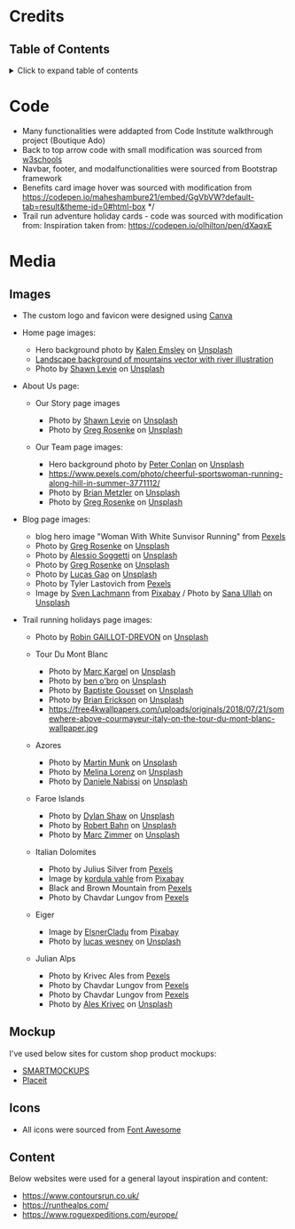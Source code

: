 # Credits
## Table of Contents
<details>
  <summary>Click to expand table of contents</summary>

1. [Code](#code)
2. [Media](#media)
    - [Images](#images)
    - [Mockup](#mockup)
    - [Icons](#icons)
3. [Content](#content)

</details>

# Code

- Many functionalities were addapted from Code Institute walkthrough project (Boutique Ado)
- Back to top arrow code with small modification was sourced from [w3schools](https://www.w3schools.com/howto/howto_js_scroll_to_top.asp)
- Navbar, footer, and modalfunctionalities were sourced from Bootstrap framework
- Benefits card image hover was sourced with modification from https://codepen.io/maheshambure21/embed/GgVbVW?default-tab=result&theme-id=0#html-box */
- Trail run adventure holiday cards - code was sourced with modification from: Inspiration taken from: https://codepen.io/olhilton/pen/dXaqxE

# Media

## Images
- The custom logo and favicon were designed using [Canva](https://www.canva.com/)

- Home page images:
    - Hero background photo by <a href="https://unsplash.com/@kalenemsley?utm_source=unsplash&utm_medium=referral&utm_content=creditCopyText">Kalen Emsley</a> on <a href="https://unsplash.com/s/photos/trail-running?utm_source=unsplash&utm_medium=referral&utm_content=creditCopyText">Unsplash</a>
    - [Landscape background of mountains vector with river illustration](https://www.rawpixel.com/image/2905608/free-illustration-vector-landscape-river-stream)
    - Photo by <a href="https://unsplash.com/@shawnlevie?utm_source=unsplash&utm_medium=referral&utm_content=creditCopyText">Shawn Levie</a> on <a href="https://unsplash.com/s/photos/trail-running?utm_source=unsplash&utm_medium=referral&utm_content=creditCopyText">Unsplash</a>

- About Us page:
    - Our Story page images
        - Photo by <a href="https://unsplash.com/@shawnlevie?utm_source=unsplash&utm_medium=referral&utm_content=creditCopyText">Shawn Levie</a> on <a href="https://unsplash.com/@shawnlevie?utm_source=unsplash&utm_medium=referral&utm_content=creditCopyText">Unsplash</a>
        - Photo by <a href="https://unsplash.com/@greg_rosenke?utm_source=unsplash&utm_medium=referral&utm_content=creditCopyText">Greg Rosenke</a> on <a href="https://unsplash.com/s/photos/trail-running-community?utm_source=unsplash&utm_medium=referral&utm_content=creditCopyText">Unsplash</a>
  
    - Our Team page images:
        - Hero background photo by <a href="https://unsplash.com/@peterconlan?utm_source=unsplash&utm_medium=referral&utm_content=creditCopyText">Peter Conlan</a> on <a href="https://unsplash.com/s/photos/faroe-islands-trail?utm_source=unsplash&utm_medium=referral&utm_content=creditCopyText">Unsplash</a>
        - https://www.pexels.com/photo/cheerful-sportswoman-running-along-hill-in-summer-3771112/
        - Photo by <a href="https://unsplash.com/@bmetzler2017?utm_source=unsplash&utm_medium=referral&utm_content=creditCopyText">Brian Metzler</a> on <a href="https://unsplash.com/s/photos/trail-running?utm_source=unsplash&utm_medium=referral&utm_content=creditCopyText">Unsplash</a>
        - Photo by <a href="https://unsplash.com/@greg_rosenke?utm_source=unsplash&utm_medium=referral&utm_content=creditCopyText">Greg Rosenke</a> on <a href="https://unsplash.com/s/photos/trail-running?utm_source=unsplash&utm_medium=referral&utm_content=creditCopyText">Unsplash</a>
  
- Blog page images:
    - blog hero image "Woman With White Sunvisor Running" from [Pexels](https://www.pexels.com/photo/woman-with-white-sunvisor-running-40751/)
    - Photo by <a href="https://unsplash.com/@greg_rosenke?utm_source=unsplash&utm_medium=referral&utm_content=creditCopyText">Greg Rosenke</a> on <a href="https://unsplash.com/s/photos/trail-running?utm_source=unsplash&utm_medium=referral&utm_content=creditCopyText">Unsplash</a>
    - Photo by <a href="https://unsplash.com/@asoggetti?utm_source=unsplash&utm_medium=referral&utm_content=creditCopyText">Alessio Soggetti</a> on <a href="https://unsplash.com/s/photos/trail-running?utm_source=unsplash&utm_medium=referral&utm_content=creditCopyText">Unsplash</a>
    - Photo by <a href="https://unsplash.com/@greg_rosenke?utm_source=unsplash&utm_medium=referral&utm_content=creditCopyText">Greg Rosenke</a> on <a href="https://unsplash.com/s/photos/trail-running?utm_source=unsplash&utm_medium=referral&utm_content=creditCopyText">Unsplash</a>
    - Photo by <a href="https://unsplash.com/@cestlucas?utm_source=unsplash&utm_medium=referral&utm_content=creditCopyText">Lucas Gao</a> on <a href="https://unsplash.com/s/photos/trail?utm_source=unsplash&utm_medium=referral&utm_content=creditCopyText">Unsplash</a>
  - Photo by Tyler Lastovich from [Pexels](https://www.pexels.com/photo/green-leafed-trees-572688/)
  - Image by <a href="https://pixabay.com/users/seaq68-4191072/?utm_source=link-attribution&amp;utm_medium=referral&amp;utm_campaign=image&amp;utm_content=2942477">Sven Lachmann</a> from <a href="https://pixabay.com/?utm_source=link-attribution&amp;utm_medium=referral&amp;utm_campaign=image&amp;utm_content=2942477">Pixabay</a>
  / Photo by <a href="https://unsplash.com/@sana1_ullah?utm_source=unsplash&utm_medium=referral&utm_content=creditCopyText">Sana Ullah</a> on <a href="https://unsplash.com/s/photos/trail-runner?utm_source=unsplash&utm_medium=referral&utm_content=creditCopyText">Unsplash</a>
  
- Trail running holidays page images:
    - Photo by <a href="https://unsplash.com/@robingaillotdrevon?utm_source=unsplash&utm_medium=referral&utm_content=creditCopyText">Robin GAILLOT-DREVON</a> on <a href="https://unsplash.com/s/photos/chamonix?utm_source=unsplash&utm_medium=referral&utm_content=creditCopyText">Unsplash</a>

    - Tour Du Mont Blanc
        - Photo by <a href="https://unsplash.com/@kidka?utm_source=unsplash&utm_medium=referral&utm_content=creditCopyText">Marc Kargel</a> on <a href="https://unsplash.com/s/photos/mont-blanc?utm_source=unsplash&utm_medium=referral&utm_content=creditCopyText">Unsplash</a>
        - Photo by <a href="https://unsplash.com/@benobro?utm_source=unsplash&utm_medium=referral&utm_content=creditCopyText">ben o'bro</a> on <a href="https://unsplash.com/s/photos/mont-blanc?utm_source=unsplash&utm_medium=referral&utm_content=creditCopyText">Unsplash</a>
        - Photo by <a href="https://unsplash.com/@bapt_g?utm_source=unsplash&utm_medium=referral&utm_content=creditCopyText">Baptiste Gousset</a> on <a href="https://unsplash.com/s/photos/mont-blanc?utm_source=unsplash&utm_medium=referral&utm_content=creditCopyText">Unsplash</a>
        - Photo by <a href="https://unsplash.com/@brianericksonco?utm_source=unsplash&utm_medium=referral&utm_content=creditCopyText">Brian Erickson</a> on <a href="https://unsplash.com/s/photos/trail-running?utm_source=unsplash&utm_medium=referral&utm_content=creditCopyText">Unsplash</a>
        - https://free4kwallpapers.com/uploads/originals/2018/07/21/somewhere-above-courmayeur-italy-on-the-tour-du-mont-blanc-wallpaper.jpg

    - Azores
        - Photo by <a href="https://unsplash.com/@scandinavian_monk?utm_source=unsplash&utm_medium=referral&utm_content=creditCopyText">Martin Munk</a> on <a href="https://unsplash.com/s/photos/azores?utm_source=unsplash&utm_medium=referral&utm_content=creditCopyText">Unsplash</a>
        - Photo by <a href="https://unsplash.com/@lm9808?utm_source=unsplash&utm_medium=referral&utm_content=creditCopyText">Melina Lorenz</a> on <a href="https://unsplash.com/s/photos/azores?utm_source=unsplash&utm_medium=referral&utm_content=creditCopyText">Unsplash</a>
        - Photo by <a href="https://unsplash.com/@nabozzz?utm_source=unsplash&utm_medium=referral&utm_content=creditCopyText">Daniele Nabissi</a> on <a href="https://unsplash.com/s/photos/azores?utm_source=unsplash&utm_medium=referral&utm_content=creditCopyText">Unsplash</a>
  

    - Faroe Islands
        - Photo by <a href="https://unsplash.com/@dylanshaw?utm_source=unsplash&utm_medium=referral&utm_content=creditCopyText">Dylan Shaw</a> on <a href="https://unsplash.com/s/photos/faroe-islands-trail?utm_source=unsplash&utm_medium=referral&utm_content=creditCopyText">Unsplash</a>
        - Photo by <a href="https://unsplash.com/@robertbahn?utm_source=unsplash&utm_medium=referral&utm_content=creditCopyText">Robert Bahn</a> on <a href="https://unsplash.com/s/photos/faroe-islands?utm_source=unsplash&utm_medium=referral&utm_content=creditCopyText">Unsplash</a>
        - Photo by <a href="https://unsplash.com/@knipszimmer?utm_source=unsplash&utm_medium=referral&utm_content=creditCopyText">Marc Zimmer</a> on <a href="https://unsplash.com/s/photos/faroe-islands?utm_source=unsplash&utm_medium=referral&utm_content=creditCopyText">Unsplash</a>

    - Italian Dolomites
        - Photo by Julius Silver from [Pexels](https://www.pexels.com/photo/landscape-photography-of-white-mountain-753325/)
        - Image by <a href="https://pixabay.com/users/kordi_vahle-4934524/?utm_source=link-attribution&amp;utm_medium=referral&amp;utm_campaign=image&amp;utm_content=3746335">kordula vahle</a> from <a href="https://pixabay.com/?utm_source=link-attribution&amp;utm_medium=referral&amp;utm_campaign=image&amp;utm_content=3746335">Pixabay</a>
        - Black and Brown Mountain from [Pexels](https://www.pexels.com/photo/black-and-brown-mountain-461956/)
        - Photo by Chavdar Lungov from [Pexels](https://www.pexels.com/photo/green-trees-near-lake-under-blue-sky-3996433/)


    - Eiger
        - Image by <a href="https://pixabay.com/users/elsnercladu-2154962/?utm_source=link-attribution&amp;utm_medium=referral&amp;utm_campaign=image&amp;utm_content=2967803">ElsnerCladu</a> from <a href="https://pixabay.com/?utm_source=link-attribution&amp;utm_medium=referral&amp;utm_campaign=image&amp;utm_content=2967803">Pixabay</a> 
        - Photo by <a href="https://unsplash.com/@wesnext?utm_source=unsplash&utm_medium=referral&utm_content=creditCopyText">lucas wesney</a> on <a href="https://unsplash.com/s/photos/eiger?utm_source=unsplash&utm_medium=referral&utm_content=creditCopyText">Unsplash</a>
    
    - Julian Alps
        - Photo by Krivec Ales from [Pexels](https://www.pexels.com/photo/body-of-water-near-forest-552770/)
        - Photo by Chavdar Lungov from [Pexels](https://www.pexels.com/photo/green-grass-field-and-trees-under-blue-sky-3996362/)
        - Photo by Chavdar Lungov from [Pexels](https://www.pexels.com/photo/green-grass-field-and-trees-under-blue-sky-3996362/)
        - Photo by <a href="https://unsplash.com/@aleskrivec?utm_source=unsplash&utm_medium=referral&utm_content=creditCopyText">Ales Krivec</a> on <a href="https://unsplash.com/s/photos/slovenia-hiking?utm_source=unsplash&utm_medium=referral&utm_content=creditCopyText">Unsplash</a>

## Mockup

I've used below sites for custom shop product mockups:
- [SMARTMOCKUPS](https://smartmockups.com/)
- [Placeit](https://placeit.net/c/mockups)

## Icons
- All icons were sourced from [Font Awesome](https://fontawesome.com/)

## Content
Below websites were used for a general layout inspiration and content:
- https://www.contoursrun.co.uk/
- https://runthealps.com/
- https://www.roguexpeditions.com/europe/
